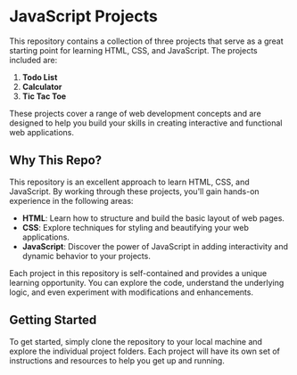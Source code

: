 # JavaScript Projects

This repository contains a collection of three projects that serve as a great starting point for learning HTML, CSS, and JavaScript. The projects included are:

1. **Todo List**
2. **Calculator**
3. **Tic Tac Toe**

These projects cover a range of web development concepts and are designed to help you build your skills in creating interactive and functional web applications.

## Why This Repo?

This repository is an excellent approach to learn HTML, CSS, and JavaScript. By working through these projects, you'll gain hands-on experience in the following areas:

- **HTML**: Learn how to structure and build the basic layout of web pages.
- **CSS**: Explore techniques for styling and beautifying your web applications.
- **JavaScript**: Discover the power of JavaScript in adding interactivity and dynamic behavior to your projects.

Each project in this repository is self-contained and provides a unique learning opportunity. You can explore the code, understand the underlying logic, and even experiment with modifications and enhancements.

## Getting Started

To get started, simply clone the repository to your local machine and explore the individual project folders. Each project will have its own set of instructions and resources to help you get up and running.

